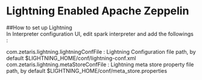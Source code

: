 # Lightning Enabled Apache Zeppelin

##How to set up Lightning  
In Interpreter configuration UI, edit spark interpreter and add the followings :  

com.zetaris.lightning.lightningConfFile	: Lightning Configuration file path, by default $LIGHTNING_HOME/conf/lightning-conf.xml
com.zetaris.lightning.metaStoreConfFile	: Lightning meta store property file path, by default $LIGHTNING_HOME/conf/meta_store.properties


